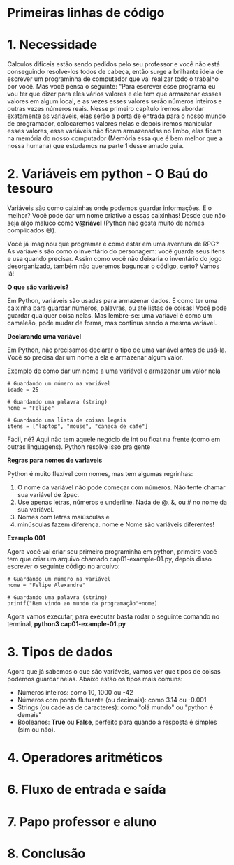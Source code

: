 # **Primeiras linhas de código**

# 1. Necessidade
Calculos dificeis estão sendo pedidos pelo seu professor e você não está conseguindo resolve-los todos de cabeça, então surge a brilhante ideia de escrever um programinha de computador que vai realizar todo o trabalho por você. Mas você pensa o seguinte: "Para escrever esse programa eu vou ter que dizer para eles vários valores e ele tem que armazenar essses valores em algum local, e as vezes esses valores serão números inteiros e outras vezes números reais. Nesse primeiro capítulo iremos abordar exatamente as variáveis, elas serão a porta de entrada para o nosso mundo de programador, colocaremos valores nelas e depois iremos manipular esses valores, esse variáveis não ficam armazenadas no limbo, elas ficam na memória do nosso computador (Memória essa que é bem melhor que a nossa humana) que estudamos na parte 1 desse amado guia.
   
# 2. Variáveis em python - O Baú do tesouro

Variáveis são como caixinhas onde podemos guardar informações. E o melhor? Você pode dar um nome criativo a essas caixinhas! Desde que não seja algo maluco como **v@riável** (Python não gosta muito de nomes complicados 😅).

Você já imaginou que programar é como estar em uma aventura de RPG? As variáveis são como o inventário do personagem: você guarda seus itens e usa quando precisar. Assim como você não deixaria o inventário do jogo desorganizado, também não queremos bagunçar o código, certo? Vamos lá!

**O que são variáveis?**

Em Python, variáveis são usadas para armazenar dados. É como ter uma caixinha para guardar números, palavras, ou até listas de coisas! Você pode guardar qualquer coisa nelas. Mas lembre-se: uma variável é como um camaleão, pode mudar de forma, mas continua sendo a mesma variável.

**Declarando uma variável**

Em Python, não precisamos declarar o tipo de uma variável antes de usá-la. Você só precisa dar um nome a ela e armazenar algum valor.

Exemplo de como dar um nome a uma variável e armazenar um valor nela

```
# Guardando um número na variável
idade = 25

# Guardando uma palavra (string)
nome = "Felipe"

# Guardando uma lista de coisas legais
itens = ["laptop", "mouse", "caneca de café"]
```

Fácil, né? Aqui não tem aquele negócio de int ou float na frente (como em outras linguagens). Python resolve isso pra gente

**Regras para nomes de variaveis**

Python é muito flexível com nomes, mas tem algumas regrinhas:

1. O nome da variável não pode começar com números. Não tente chamar sua variável de 2pac.
2. Use apenas letras, números e underline. Nada de @, &, ou # no nome da sua variável.
3. Nomes com letras maiúsculas e 
4. minúsculas fazem diferença. nome e Nome são variáveis diferentes!

**Exemplo 001**

Agora você vai criar seu primeiro programinha em python, primeiro você tem que criar um arquivo chamado cap01-example-01.py, depois disso escrever o seguinte código no arquivo: 

```
# Guardando um número na variável
nome = "Felipe Alexandre"

# Guardando uma palavra (string)
printf("Bem vindo ao mundo da programação"+nome)
```

Agora vamos executar, para executar basta rodar o seguinte comando no terminal, **python3 cap01-example-01.py**

# 3. Tipos de dados
Agora que já sabemos o que são variáveis, vamos ver que tipos de coisas podemos guardar nelas. Abaixo estão os tipos mais comuns:

+ Números inteiros: como 10, 1000 ou -42
+ Números com ponto flutuante (ou decimais): como 3.14 ou -0.001
+ Strings (ou cadeias de caracteres): como "olá mundo" ou "python é demais"
+ Booleanos: **True** ou **False**, perfeito para quando a resposta é simples (sim ou não).


# 4. Operadores aritméticos

# 6. Fluxo de entrada e saída

# 7. Papo professor e aluno

# 8. Conclusão